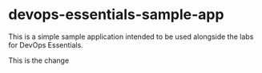 # devops-essentials-sample-app

This is a simple sample application intended to be used alongside the labs for DevOps Essentials.

This is the change
